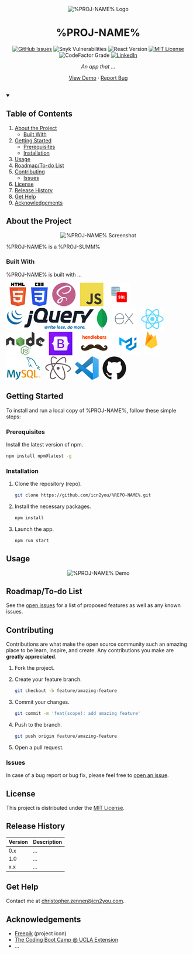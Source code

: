 <!--*******************************************************************
  FSWD:  Christopher B. Zenner
  Date:  12/12/2020
  File:  {README}.md
  Ver.:  1.0.0 20201220

  The original template for this README was forked from [othneildrew/Best-README-Template](https://github.com/othneildrew/Best-README-Template). Thanks to [Othneil Drew](https://www.othneildrew.com/) for an excellent template. I have revised it extensively for my own use. Any shortcomings are solely mine.

  To avoid retyping too much info, do a search and replace the following:

  - %PROJ-NAME%
  - %REPO-NAME%

*********************************************************************-->

<!-- PROJECT LOGO -->
<div align="center">

![%PROJ-NAME% Logo][proj-logo]

# %PROJ-NAME%

[![GitHub Issues][issues-shield]][issues-url]
![Snyk Vulnerabilities][vulnerabilities-shield]
![React Version][software-shield]
[![MIT License][license-shield]][license-url]
![CodeFactor Grade][codefactor-shield]
[![LinkedIn][linkedin-shield]][linkedin-url]

_An app that ..._

[View Demo](#usage) · [Report Bug][issues-url]

</div>

<br>

<!-- TABLE OF CONTENTS -->
<details open="open">

<summary>

## Table of Contents

</summary>

1. [About the Project](#about-the-project)
    - [Built With](#built-with)
2. [Getting Started](#getting-started)
    - [Prerequisites](#prerequisites)
    - [Installation](#installation)
3. [Usage](#usage)
4. [Roadmap/To-do List](#roadmap)
5. [Contributing](#contributing)
    - [Issues](#issues)
6. [License](#license)
7. [Release History](#release-history)
8. [Get Help](#get-help)
9. [Acknowledgements](#acknowledgements)

</details>

## About the Project

<div align="center">

![%PROJ-NAME% Screenshot][proj-shot]

</div>

<div align="justify">

%PROJ-NAME% is a %PROJ-SUMM%

</div>

### Built With

%PROJ-NAME% is built with ...

[![HTML5][html5-logo]][html5-link]
[![CSS3][css3-logo]][css3-link]&nbsp;&nbsp;
[![Sass][sass-logo]][sass-link]&nbsp;&nbsp;
[![JS][js-logo]][js-link]&nbsp;&nbsp;
[![SQL][sql-logo]][sql-link]&nbsp;&nbsp;
[![jQuery][jquery-logo]][jquery-link]
[![MongoDB][mongodb-logo]][mongodb-link]&nbsp;&nbsp;
[![Express][express-logo]][express-link]&nbsp;&nbsp;
[![React][react-logo]][react-link]&nbsp;&nbsp;
[![Nodejs][nodejs-logo]][nodejs-link]&nbsp;&nbsp;
[![Bootstrap][bootstrap-logo]][bootstrap-link]
[![Handlebars][hbs-logo]][hbs-link]
[![Material-UI][materialui-logo]][materialui-link]&nbsp;&nbsp;
[![Firebase][firebase-logo]][firebase-link]&nbsp;&nbsp;
[![MySQL][mysql-logo]][mysql-link]&nbsp;&nbsp;
[![Atom][atom-logo]][atom-link]&nbsp;&nbsp;
[![VSCode][vscode-logo]][vscode-link]&nbsp;&nbsp;
[![GitHub][github-logo]][github-link]

<!-- GETTING STARTED -->
## Getting Started

To install and run a local copy of %PROJ-NAME%, follow these simple steps:

### Prerequisites

Install the latest version of npm.

  ```sh
  npm install npm@latest -g
  ```

### Installation

1. Clone the repository (repo).

   ```sh
   git clone https://github.com/icn2you/%REPO-NAME%.git
   ```

2. Install the necessary packages.

   ```sh
   npm install
   ```

3. Launch the app.

   ```sh
   npm run start
   ```

<!-- USAGE EXAMPLE(S) -->
## Usage

<div align="center">

![%PROJ-NAME% Demo][proj-demo]

</div>

<!-- ROADMAP/TO-DO LIST -->
## Roadmap/To-do List

See the [open issues][issues-url] for a list of proposed features as well as any known issues.

<!-- CONTRIBUTING -->
## Contributing

Contributions are what make the open source community such an amazing place to be learn, inspire, and create. Any contributions you make are **greatly appreciated**.

1. Fork the project.

2. Create your feature branch.

   ```sh
   git checkout -b feature/amazing-feature
   ```

3. Commit your changes.

   ```sh
   git commit -m 'feat(scope): add amazing feature'
   ```

4. Push to the branch.

   ```sh
   git push origin feature/amazing-feature
   ```

5. Open a pull request.

### Issues

In case of a bug report or bug fix, please feel free to [open an issue][issues-url].

<!-- LICENSE -->
## License

This project is distributed under the [MIT License][license-url].

## Release History

|Version|Description                       |
|-------|----------------------------------|
|0.x    |...                               |
|1.0    |...                               |
|x.x    |...                               |

<!-- GET HELP -->
## Get Help

Contact me at [christopher.zenner@icn2you.com][pers-email].

<!-- ACKNOWLEDGEMENTS -->
## Acknowledgements

- [Freepik][freepik-url] (project icon)
- [The Coding Boot Camp @ UCLA Extension][bootcamp-url]
- ...

<!-- URLS -->
<!-- https://www.markdownguide.org/basic-syntax/#reference-style-links -->

<!-- Shields -->
[issues-shield]: https://img.shields.io/github/issues/icn2you/%REPO-NAME%?style=flat-square
[vulnerabilities-shield]: https://img.shields.io/snyk/vulnerabilities/github/icn2you/%REPO-NAME%?style=flat-square
[software-shield]: https://img.shields.io/badge/react-v16.x.x-61dafb.svg?style=flat-square
[license-shield]: https://img.shields.io/github/license/icn2you/%REPO-NAME%?style=flat-square
[codefactor-shield]: https://img.shields.io/codefactor/grade/github/icn2you/%REPO-NAME%?style=flat-square
[linkedin-shield]: https://img.shields.io/badge/LinkedIn-0077b5.svg?style=flat-square&logo=linkedin

<!-- Shield Links -->
[issues-url]: https://github.com/icn2you/%REPO-NAME%/issues
[license-url]: https://github.com/icn2you/%REPO-NAME%/blob/master/LICENSE
[linkedin-url]: https://www.linkedin.com/in/icn2you/

<!-- Project Links -->
[proj-logo]: ../assets/images/...
[proj-shot]: ../assets/images/...
[proj-demo]: ../assets/videos/...

[pers-email]: mailto:christopher.zenner@icn2you.com

<!-- Web Technology Logos -->
[html5-logo]: ./assets/proj/img/dev/logos/html5-logo-64.png
[css3-logo]: ./assets/proj/img/dev/logos/css3-logo-64.png
[sass-logo]: ./assets/proj/img/dev/logos/sass-seal-64.png
[js-logo]: ./assets/proj/img/dev/logos/javascript-logo-64.png
[jquery-logo]: ./assets/proj/img/dev/logos/jquery-logo-clear-64.png
[sql-logo]: ./assets/proj/img/dev/logos/sql-logo-64.png
[mongodb-logo]: ./assets/proj/img/dev/logos/mongodb-leaf-64.png
[express-logo]: ./assets/proj/img/dev/logos/express-logo-64.png
[react-logo]: ./assets/proj/img/dev/logos/react-logo-64.png
[nodejs-logo]: ./assets/proj/img/dev/logos/nodejs-logo-64.png
[bootstrap-logo]: ./assets/proj/img/dev/logos/bootstrap5-logo-64.png
[hbs-logo]: ./assets/proj/img/dev/logos/handlebars-logo-clear-64.png
[materialui-logo]: ./assets/proj/img/dev/logos/material-ui-logo-64.png
[firebase-logo]: ./assets/proj/img/dev/logos/firebase-logo-stack-64.png
[mysql-logo]: ./assets/proj/img/dev/logos/mysql-logo-64.png
[atom-logo]: ./assets/proj/img/dev/logos/atom-logo-64.png
[vscode-logo]: ./assets/proj/img/dev/logos/vscode-logo-64.png
[github-logo]: ./assets/proj/img/dev/logos/github-mark-64.png

<!-- Web Technology Links -->
[html5-link]: https://html.spec.whatwg.org/
[css3-link]: https://www.w3.org/Style/CSS/
[sass-link]: https://sass-lang.com/
[js-link]: https://developer.mozilla.org/en-US/docs/Web/JavaScript
[sql-link]: https://www.iso.org/standard/63555.html
[jquery-link]: https://jquery.com/
[mongodb-link]: https://www.mongodb.com/1
[express-link]: https://expressjs.com/
[react-link]: https://reactjs.org/
[nodejs-link]: https://nodejs.org/
[bootstrap-link]: https://getbootstrap.com/
[hbs-link]: https://handlebarsjs.com/
[materialui-link]: https://material-ui.com/
[firebase-link]: https://firebase.google.com/
[mysql-link]: https://dev.mysql.com/
[atom-link]: https://atom.io/
[vscode-link]: https://code.visualstudio.com/
[github-link]: https://github.com/

<!-- Acknowledgement Links -->
[bootcamp-url]: https://bootcamp.uclaextension.edu/coding/
[freepik-url]: https://www.flaticon.com/authors/freepik
